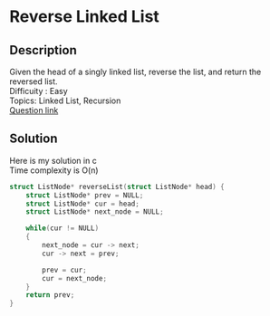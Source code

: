 # Reverse Linked List

## Description
Given the head of a singly linked list, reverse the list, and return the reversed list.
<br>Difficuity : Easy
<br>Topics: Linked List, Recursion
<br>[Question link](https://leetcode.com/problems/reverse-linked-list/description/?envType=problem-list-v2&envId=recursion)

## Solution
Here is my solution in c
<br>Time complexity is O(n)
```C
struct ListNode* reverseList(struct ListNode* head) {
    struct ListNode* prev = NULL;
    struct ListNode* cur = head;
    struct ListNode* next_node = NULL;

    while(cur != NULL)
    {
        next_node = cur -> next;
        cur -> next = prev;

        prev = cur;
        cur = next_node;
    }
    return prev;
}
```
